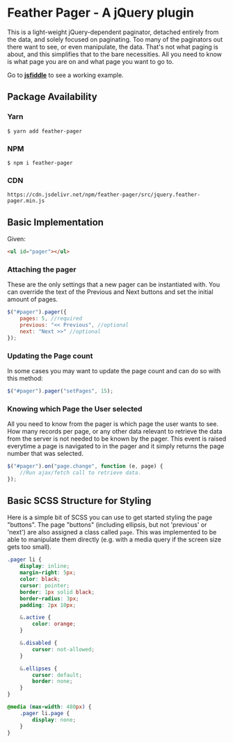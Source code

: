 # Feather Pager - A jQuery plugin
This is a light-weight jQuery-dependent paginator, detached entirely from the data, and solely focused on paginating. Too many of the paginators out there want to see, or even manipulate, the data. That's not what paging is about, and this simplifies that to the bare necessities. All you need to know is what page you are on and what page you want to go to.

Go to **[jsfiddle](https://jsfiddle.net/seraphx2/uthcL31u/)** to see a working example.

## Package Availability
### Yarn
`$ yarn add feather-pager`
### NPM
`$ npm i feather-pager`
### CDN
`https://cdn.jsdelivr.net/npm/feather-pager/src/jquery.feather-pager.min.js`

## Basic Implementation
Given:
```html
<ul id="pager"></ul>
```

### Attaching the pager
These are the only settings that a new pager can be instantiated with. You can override the text of the Previous and Next buttons and set the initial amount of pages.
```js
$("#pager").pager({
    pages: 5, //required
    previous: "<< Previous", //optional
	next: "Next >>" //optional
});
```

### Updating the Page count
In some cases you may want to update the page count and can do so with this method:
```js
$("#pager").pager("setPages", 15);
```

### Knowing which Page the User selected
All you need to know from the pager is which page the user wants to see. How many records per page, or any other data relevant to retrieve the data from the server is not needed to be known by the pager. This event is raised everytime a page is navigated to in the pager and it simply returns the page number that was selected.
```js
$("#pager").on("page.change", function (e, page) {
	//Run ajax/fetch call to retrieve data.
});
```

## Basic SCSS Structure for Styling
Here is a simple bit of SCSS you can use to get started styling the page "buttons". The page "buttons" (including ellipsis, but not 'previous' or 'next') are also assigned a class called `page`. This was implemented to be able to manipulate them directly (e.g. with a media query if the screen size gets too small).
```css
.pager li {
    display: inline;
    margin-right: 5px;
    color: black;
    cursor: pointer;
    border: 1px solid black;
    border-radius: 3px;
    padding: 2px 10px;

    &.active {
        color: orange;
    }

    &.disabled {
        cursor: not-allowed;
    }

    &.ellipses {
        cursor: default;
        border: none;
    }
}

@media (max-width: 480px) {
    .pager li.page {
        display: none;
    }
}
```